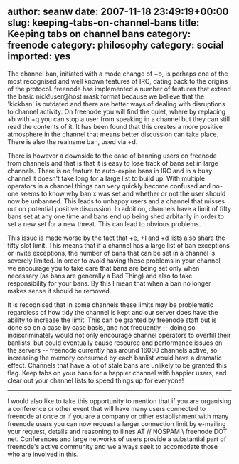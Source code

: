 author: seanw
date: 2007-11-18 23:49:19+00:00
slug: keeping-tabs-on-channel-bans
title: Keeping tabs on channel bans
category: freenode
category: philosophy
category: social
imported: yes
---
The channel ban, initiated with a mode change of +b, is perhaps one of the most recognised and well known features of IRC, dating back to the origins of the protocol. freenode has implemented a number of features that extend the basic nick!user@host mask format because we believe that the 'kickban' is outdated and there are better ways of dealing with disruptions to channel activity. On freenode you will find the quiet, where by replacing +b with +q you can stop a user from speaking in a channel but they can still read the contents of it. It has been found that this creates a more positive atmosphere in the channel that means better discussion can take place. There is also the realname ban, used via +d.

There is however a downside to the ease of banning users on freenode from channels and that is that it is easy to lose track of bans set in large channels. There is no feature to auto-expire bans in IRC and in a busy channel it doesn't take long for a large list to build up. With multiple operators in a channel things can very quickly become confused and no-one seems to know why ban x was set and whether or not the user should now be unbanned. This leads to unhappy users and a channel that misses out on potential positive discussion. In addition, channels have a limit of fifty bans set at any one time and bans end up being shed arbitarily in order to set a new set for a new threat. This can lead to obvious problems.

This issue is made worse by the fact that +e, +I and +d lists also share the fifty slot limit. This means that if a channel has a large list of ban exceptions or invite exceptions, the number of bans that can be set in a channel is severely limited. In order to avoid having these problems in your channel, we encourage you to take care that bans are being set only when necessary (as bans are generally a Bad Thing) and also to take responsibility for your bans. By this I mean that when a ban no longer makes sense it should be removed.

It is recognised that in some channels these limits may be problematic regardless of how tidy the channel is kept and our server does have the ability to increase the limit. This can be granted by freenode staff but is done so on a case by case basis, and not frequently -- doing so indiscriminately would not only encourage channel operators to overfill their banlists, but could eventually cause resource and performance issues on the servers -- freenode currently has around 16000 channels active, so increasing the memory consumed by each banlist would have a dramatic effect.  Channels that have a lot of stale bans are unlikely to be granted this flag. Keep tabs on your bans for a happier channel with happier users, and clear out your channel lists to speed things up for everyone!



* * *

I would also like to take this opportunity to mention that if you are organising a conference or other event that will have many users connected to freenode at once or if you are a company or other establishment with many freenode users you can now request a larger connection limit by e-mailing your request, details and reasoning to ilines AT // NOSPAM \\ freenode DOT net. Conferences and large networks of users provide a substantial part of freenode's active community and we always seek to accomodate those who are involved in this.
